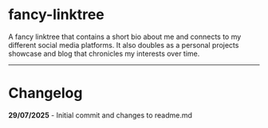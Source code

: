 # fancy-linktree
A fancy linktree that contains a short bio about me and connects to my different social media platforms. It also doubles as a personal projects showcase and blog that chronicles my interests over time.

---

# Changelog

**29/07/2025** - Initial commit and changes to readme.md


